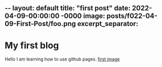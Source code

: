 --
layout: default
title: "first post"
date:  2022-04-09-00:00:00 -0000
image: posts/f022-04-09-First-Post/foo.png
excerpt_separator: <!--more-->
--

# My first blog

Hello I am learning how to use github pages.
[first image](assets/posts/022-04-09-First-Post/bar.png)
